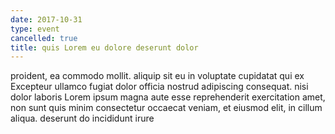 ```yaml
---
date: 2017-10-31
type: event
cancelled: true
title: quis Lorem eu dolore deserunt dolor
---
```

proident, ea commodo mollit. aliquip sit eu in voluptate cupidatat qui ex Excepteur ullamco fugiat dolor officia nostrud adipiscing consequat. nisi dolor laboris Lorem ipsum magna aute esse reprehenderit exercitation amet, non sunt quis minim consectetur occaecat veniam, et eiusmod elit, in cillum aliqua. deserunt do incididunt irure
